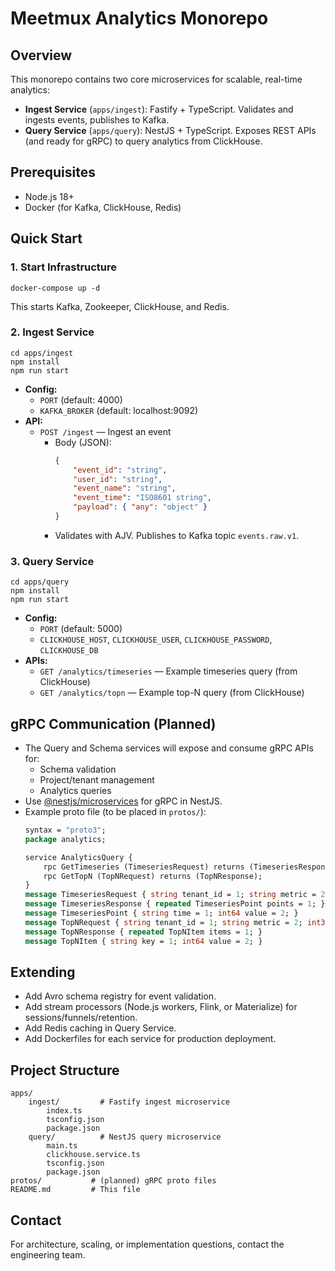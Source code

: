 
# Meetmux Analytics Monorepo

## Overview
This monorepo contains two core microservices for scalable, real-time analytics:
- **Ingest Service** (`apps/ingest`): Fastify + TypeScript. Validates and ingests events, publishes to Kafka.
- **Query Service** (`apps/query`): NestJS + TypeScript. Exposes REST APIs (and ready for gRPC) to query analytics from ClickHouse.

## Prerequisites
- Node.js 18+
- Docker (for Kafka, ClickHouse, Redis)

## Quick Start
### 1. Start Infrastructure
```
docker-compose up -d
```
This starts Kafka, Zookeeper, ClickHouse, and Redis.

### 2. Ingest Service
```
cd apps/ingest
npm install
npm run start
```
- **Config:**
	- `PORT` (default: 4000)
	- `KAFKA_BROKER` (default: localhost:9092)
- **API:**
	- `POST /ingest` — Ingest an event
		- Body (JSON):
			```json
			{
				"event_id": "string",
				"user_id": "string",
				"event_name": "string",
				"event_time": "ISO8601 string",
				"payload": { "any": "object" }
			}
			```
		- Validates with AJV. Publishes to Kafka topic `events.raw.v1`.

### 3. Query Service
```
cd apps/query
npm install
npm run start
```
- **Config:**
	- `PORT` (default: 5000)
	- `CLICKHOUSE_HOST`, `CLICKHOUSE_USER`, `CLICKHOUSE_PASSWORD`, `CLICKHOUSE_DB`
- **APIs:**
	- `GET /analytics/timeseries` — Example timeseries query (from ClickHouse)
	- `GET /analytics/topn` — Example top-N query (from ClickHouse)

## gRPC Communication (Planned)
- The Query and Schema services will expose and consume gRPC APIs for:
	- Schema validation
	- Project/tenant management
	- Analytics queries
- Use [@nestjs/microservices](https://docs.nestjs.com/microservices/grpc) for gRPC in NestJS.
- Example proto file (to be placed in `protos/`):
	```proto
	syntax = "proto3";
	package analytics;

	service AnalyticsQuery {
		rpc GetTimeseries (TimeseriesRequest) returns (TimeseriesResponse);
		rpc GetTopN (TopNRequest) returns (TopNResponse);
	}
	message TimeseriesRequest { string tenant_id = 1; string metric = 2; }
	message TimeseriesResponse { repeated TimeseriesPoint points = 1; }
	message TimeseriesPoint { string time = 1; int64 value = 2; }
	message TopNRequest { string tenant_id = 1; string metric = 2; int32 n = 3; }
	message TopNResponse { repeated TopNItem items = 1; }
	message TopNItem { string key = 1; int64 value = 2; }
	```

## Extending
- Add Avro schema registry for event validation.
- Add stream processors (Node.js workers, Flink, or Materialize) for sessions/funnels/retention.
- Add Redis caching in Query Service.
- Add Dockerfiles for each service for production deployment.

## Project Structure
```
apps/
	ingest/         # Fastify ingest microservice
		index.ts
		tsconfig.json
		package.json
	query/          # NestJS query microservice
		main.ts
		clickhouse.service.ts
		tsconfig.json
		package.json
protos/           # (planned) gRPC proto files
README.md         # This file
```

## Contact
For architecture, scaling, or implementation questions, contact the engineering team.
